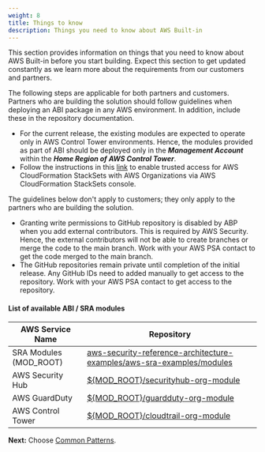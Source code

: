 ```yaml
---
weight: 8
title: Things to know
description: Things you need to know about AWS Built-in
---
```


This section provides information on things that you need to know about AWS Built-in before you start building. Expect this section to get updated constantly as we learn more about the requirements from our customers and partners.

The following steps are applicable for both partners and customers. Partners who are building the solution should follow guidelines when deploying an ABI package in any AWS environment. In addition, include these in the repository documentation.

* For the current release, the existing modules are expected to operate only in AWS Control Tower environments. Hence, the modules provided as part of ABI should be deployed only in the ***Management Account*** within the ***Home Region of AWS Control Tower***.
* Follow the instructions in this [link](https://docs.aws.amazon.com/AWSCloudFormation/latest/UserGuide/stacksets-orgs-enable-trusted-access.html) to enable trusted access for AWS CloudFormation StackSets with AWS Organizations via AWS CloudFormation StackSets console.

The guidelines below don't apply to customers; they only apply to the partners who are building the solution.

* Granting write permissions to GitHub repository is disabled by ABP when you add external contributors. This is required by AWS Security. Hence, the external contributors will not be able to create branches or merge the code to the main branch. Work with your AWS PSA contact to get the code merged to the main branch.
* The GitHub repositories remain private until completion of the initial release.  Any GitHub IDs need to added manually to get access to the repository. Work with your AWS PSA contact to get access to the repository.


#### List of available ABI / SRA modules

|      AWS Service Name      |      Repository     |
| -------------------------- | ------------------- |
| SRA Modules (MOD_ROOT)           | [aws-security-reference-architecture-examples/aws-sra-examples/modules](https://github.com/aws-samples/aws-security-reference-architecture-examples/tree/main/aws_sra_examples/modules) |
| AWS Security Hub           | [${MOD_ROOT}/securityhub-org-module](https://github.com/aws-samples/aws-security-reference-architecture-examples/tree/main/aws_sra_examples/modules/securityhub-org-module/templates) |
| AWS GuardDuty              | [${MOD_ROOT}/guardduty-org-module](https://github.com/aws-samples/aws-security-reference-architecture-examples/tree/main/aws_sra_examples/modules/guardduty-org-module/templates) |
| AWS Control Tower          | [${MOD_ROOT}/cloudtrail-org-module](https://github.com/aws-samples/aws-security-reference-architecture-examples/tree/main/aws_sra_examples/modules/cloudtrail-org-module/templates) |


**Next:** Choose [Common Patterns](/common-patterns/index.html).